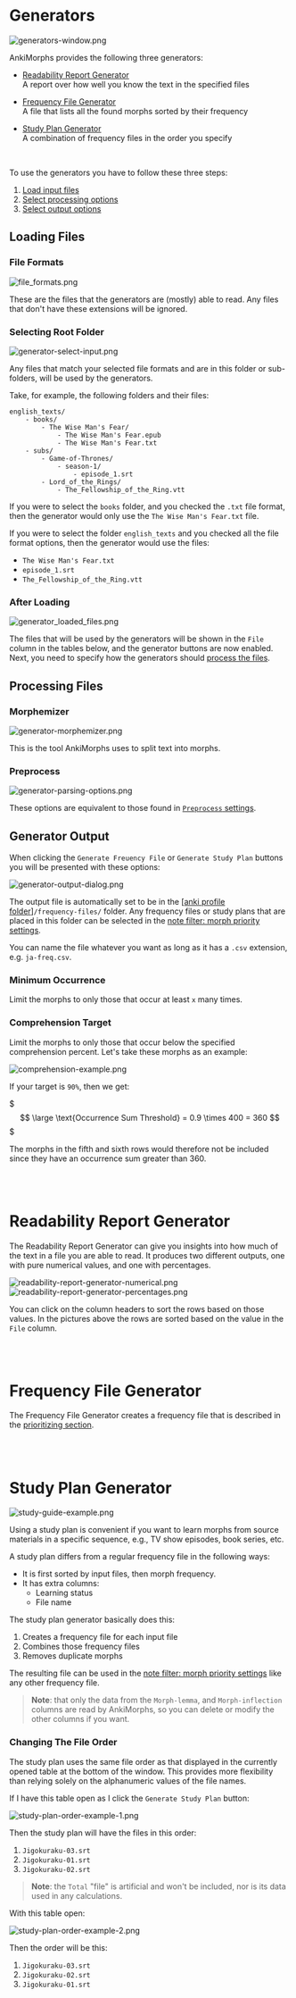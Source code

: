 # Generators


![generators-window.png](../../img/generators-window.png)

AnkiMorphs provides the following three generators:

- [Readability Report Generator](#readability-report-generator)  
  A report over how well you know the text in the specified files

- [Frequency File Generator](#frequency-file-generator)  
  A file that lists all the found morphs sorted by their frequency  

- [Study Plan Generator](#study-plan-generator)  
  A combination of frequency files in the order you specify

<br>

To use the generators you have to follow these three steps:
1. [Load input files](#loading-files)
2. [Select processing options](#processing-files)
3. [Select output options](#generator-output)

## Loading Files

### File Formats

![file_formats.png](../../img/file_formats.png)

These are the files that the generators are (mostly) able to read. Any files that don't have these extensions will be
ignored.

### Selecting Root Folder

![generator-select-input.png](../../img/generator-select-input.png)

Any files that match your selected file formats and are in this folder or sub-folders,
will be used by the generators.

Take, for example, the following folders and their files:

```
english_texts/
    - books/
        - The Wise Man's Fear/
            - The Wise Man's Fear.epub
            - The Wise Man's Fear.txt
    - subs/
        - Game-of-Thrones/
            - season-1/
                - episode_1.srt
        - Lord_of_the_Rings/
            - The_Fellowship_of_the_Ring.vtt

```

If you were to select the `books` folder, and you checked the `.txt` file format, then the generator would
only use the `The Wise Man's Fear.txt` file.

If you were to select the folder `english_texts` and you checked all the file format options, then the generator would
use the files:

- `The Wise Man's Fear.txt`
- `episode_1.srt`
- `The_Fellowship_of_the_Ring.vtt`

### After Loading

![generator_loaded_files.png](../../img/generator_loaded_files.png)

The files that will be used by the generators will be shown in the `File` column in the tables below, and the generator
buttons are now enabled. Next, you need to specify how the generators should [process the files](#processing-files).

## Processing Files

### Morphemizer

![generator-morphemizer.png](../../img/generator-morphemizer.png)

This is the tool AnkiMorphs uses to split text into morphs.

### Preprocess

![generator-parsing-options.png](../../img/generator-preprocess-options.png)

These options are equivalent to those found in [`Preprocess` settings](../setup/settings/preprocess.md).

## Generator Output

When clicking the `Generate Freuency File` or `Generate Study Plan` buttons you will be presented with these options:

![generator-output-dialog.png](../../img/generator-output-dialog.png)

The output file is automatically set to be in the [[anki profile folder](../../glossary.md#profile-folder)]`/frequency-files/` folder. Any frequency
files or study plans that are placed in this folder can be selected in the 
[note filter: morph priority settings](../setup/settings/note-filter.md#morph-priority).

You can name the file whatever you want as long as it has a `.csv` extension, e.g. `ja-freq.csv`.

### Minimum Occurrence

Limit the morphs to only those that occur at least `x` many times.

### Comprehension Target

Limit the morphs to only those that occur below the specified comprehension percent. Let's take these morphs as an example:

![comprehension-example.png](../../img/comprehension-example.png)

If your target is `90%`, then we get:

$$$ \large \text{Occurrence Sum Threshold} = 0.9 \times 400 = 360 $$$

The morphs in the fifth and sixth rows would therefore not be included since they have an occurrence sum greater than 360.

<br>
<br>

# Readability Report Generator

The Readability Report Generator can give you insights into how much of the text in a file you are able to read. It produces two
different outputs, one with pure numerical values, and one with percentages.

![readability-report-generator-numerical.png](../../img/readability-report-generator-numerical.png)
![readability-report-generator-percentages.png](../../img/readability-report-generator-percentages.png)

You can click on the column headers to sort the rows based on those values. In the pictures above the rows
are sorted based on the value in the `File` column.

<br>
<br>

# Frequency File Generator

The Frequency File Generator creates a frequency file that is described in the [prioritizing section](../setup/prioritizing.md).

<br>
<br>

# Study Plan Generator

![study-guide-example.png](../../img/study-guide-example.png)

Using a study plan is convenient if you want to learn morphs from source materials in a specific sequence,
e.g., TV show episodes, book series, etc.

A study plan differs from a regular frequency file in the following ways:
- It is first sorted by input files, then morph frequency.
- It has extra columns:
    - Learning status
    - File name

The study plan generator basically does this:
1. Creates a frequency file for each input file
2. Combines those frequency files
3. Removes duplicate morphs

The resulting file can be used in the [note filter: morph priority settings](../setup/settings/note-filter.md#morph-priority)
like any other frequency file.

> **Note**: that only the data from the `Morph-lemma`, and `Morph-inflection` columns are read 
by AnkiMorphs, so you can delete or modify the other columns if you want.


### Changing The File Order

The study plan uses the same file order as that displayed in the currently opened table at the bottom of the window.
This provides more flexibility than relying solely on the alphanumeric values of the file names.

If I have this table open as I click the `Generate Study Plan` button:

![study-plan-order-example-1.png](../../img/study-plan-order-example-1.png)

Then the study plan will have the files in this order:
1. `Jigokuraku-03.srt`
2. `Jigokuraku-01.srt`
3. `Jigokuraku-02.srt`

> **Note**: the `Total` "file" is artificial and won't be included, nor is its data used in any calculations.

With this table open:

![study-plan-order-example-2.png](../../img/study-plan-order-example-2.png)

Then the order will be this:
1. `Jigokuraku-03.srt`
2. `Jigokuraku-02.srt`
3. `Jigokuraku-01.srt`
